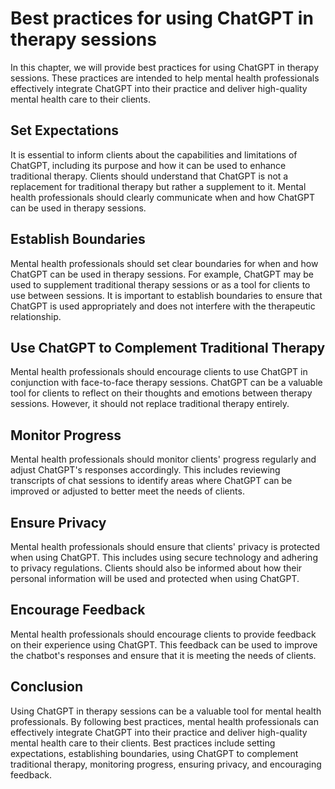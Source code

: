 Best practices for using ChatGPT in therapy sessions
================================================================================================================

In this chapter, we will provide best practices for using ChatGPT in therapy sessions. These practices are intended to help mental health professionals effectively integrate ChatGPT into their practice and deliver high-quality mental health care to their clients.

Set Expectations
----------------

It is essential to inform clients about the capabilities and limitations of ChatGPT, including its purpose and how it can be used to enhance traditional therapy. Clients should understand that ChatGPT is not a replacement for traditional therapy but rather a supplement to it. Mental health professionals should clearly communicate when and how ChatGPT can be used in therapy sessions.

Establish Boundaries
--------------------

Mental health professionals should set clear boundaries for when and how ChatGPT can be used in therapy sessions. For example, ChatGPT may be used to supplement traditional therapy sessions or as a tool for clients to use between sessions. It is important to establish boundaries to ensure that ChatGPT is used appropriately and does not interfere with the therapeutic relationship.

Use ChatGPT to Complement Traditional Therapy
---------------------------------------------

Mental health professionals should encourage clients to use ChatGPT in conjunction with face-to-face therapy sessions. ChatGPT can be a valuable tool for clients to reflect on their thoughts and emotions between therapy sessions. However, it should not replace traditional therapy entirely.

Monitor Progress
----------------

Mental health professionals should monitor clients' progress regularly and adjust ChatGPT's responses accordingly. This includes reviewing transcripts of chat sessions to identify areas where ChatGPT can be improved or adjusted to better meet the needs of clients.

Ensure Privacy
--------------

Mental health professionals should ensure that clients' privacy is protected when using ChatGPT. This includes using secure technology and adhering to privacy regulations. Clients should also be informed about how their personal information will be used and protected when using ChatGPT.

Encourage Feedback
------------------

Mental health professionals should encourage clients to provide feedback on their experience using ChatGPT. This feedback can be used to improve the chatbot's responses and ensure that it is meeting the needs of clients.

Conclusion
----------

Using ChatGPT in therapy sessions can be a valuable tool for mental health professionals. By following best practices, mental health professionals can effectively integrate ChatGPT into their practice and deliver high-quality mental health care to their clients. Best practices include setting expectations, establishing boundaries, using ChatGPT to complement traditional therapy, monitoring progress, ensuring privacy, and encouraging feedback.
